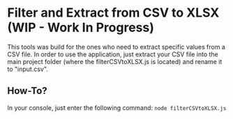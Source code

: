 # Filter and Extract from CSV to XLSX (WIP - Work In Progress)

This tools was build for the ones who need to extract specific values from a CSV file.
In order to use the application, just extract your CSV file into the main project folder (where the filterCSVtoXLSX.js is located) and rename it to "input.csv".

## How-To?
In your console, just enter the following command: `node filterCSVtoXLSX.js`
